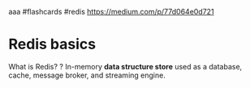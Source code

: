 aaa
#flashcards #redis
https://medium.com/p/77d064e0d721
# Redis basics 

What is Redis?
?
In-memory **data structure store** used as a database, cache, message broker, and streaming engine.

